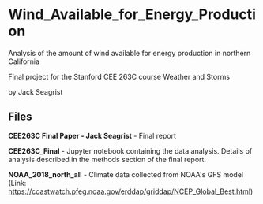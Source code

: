 # Wind_Available_for_Energy_Production
Analysis of the amount of wind available for energy production in northern California

Final project for the Stanford CEE 263C course Weather and Storms

by Jack Seagrist

## Files

**CEE263C Final Paper - Jack Seagrist** - Final report

**CEE263C_Final** - Jupyter notebook containing the data analysis. Details of analysis described in the methods section of the final report.

**NOAA_2018_north_all** - Climate data collected from NOAA's GFS model (Link: https://coastwatch.pfeg.noaa.gov/erddap/griddap/NCEP_Global_Best.html)
